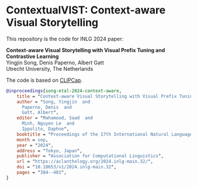 # ContextualVIST: Context-aware Visual Storytelling

This repository is the code for INLG 2024 paper:

**Context-aware Visual Storytelling with Visual Prefix Tuning and Contrastive Learning**  
Yingjin Song, Denis Paperno, Albert Gatt  
Utrecht University, The Netherlands  

The code is based on [CLIPCap](https://github.com/rmokady/CLIP_prefix_caption).

```bibtex
@inproceedings{song-etal-2024-context-aware,
    title = "Context-aware Visual Storytelling with Visual Prefix Tuning and Contrastive Learning",
    author = "Song, Yingjin  and
      Paperno, Denis  and
      Gatt, Albert",
    editor = "Mahamood, Saad  and
      Minh, Nguyen Le  and
      Ippolito, Daphne",
    booktitle = "Proceedings of the 17th International Natural Language Generation Conference",
    month = sep,
    year = "2024",
    address = "Tokyo, Japan",
    publisher = "Association for Computational Linguistics",
    url = "https://aclanthology.org/2024.inlg-main.32/",
    doi = "10.18653/v1/2024.inlg-main.32",
    pages = "384--401",
}
```
